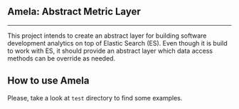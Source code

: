 Amela: Abstract Metric Layer
----------------------------
----------------------------

This project intends to create an abstract layer for building software development analytics on top of Elastic Search (ES). Even though it is build to work with ES, it should provide an abstract layer which data access methods can be override as needed.

How to use Amela
----------------

Please, take a look at `test` directory to find some examples.
